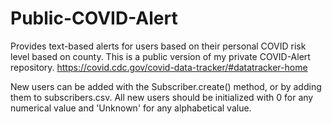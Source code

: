 # Public-COVID-Alert

Provides text-based alerts for users based on their personal COVID risk level based on county. This is a public version of my private COVID-Alert repository.
https://covid.cdc.gov/covid-data-tracker/#datatracker-home

New users can be added with the Subscriber.create() method, or by adding them to subscribers.csv. All new users should be initialized with 0 for any numerical value and 'Unknown' for any alphabetical value.